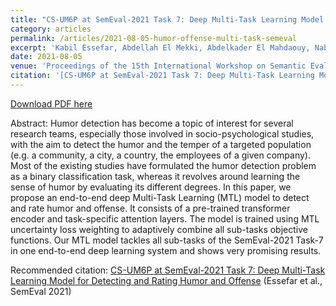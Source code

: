 ```yaml
---
title: "CS-UM6P at SemEval-2021 Task 7: Deep Multi-Task Learning Model for Detecting and Rating Humor and Offense"
category: articles
permalink: /articles/2021-08-05-humor-offense-multi-task-semeval
excerpt: 'Kabil Essefar, Abdellah El Mekki, Abdelkader El Mahdaouy, Nabil El Mamoun, Ismail Berrada'
date: 2021-08-05
venue: 'Proceedings of the 15th International Workshop on Semantic Evaluation (SemEval-2021)'
citation: '[CS-UM6P at SemEval-2021 Task 7: Deep Multi-Task Learning Model for Detecting and Rating Humor and Offense](https://aclanthology.org/2021.semeval-1.159) (Essefar et al., SemEval 2021)'
---
```


<a href='https://aclanthology.org/2021.semeval-1.159.pdf'>Download PDF here</a>

Abstract: Humor detection has become a topic of interest for several research teams, especially those involved in socio-psychological studies, with the aim to detect the humor and the temper of a targeted population (e.g. a community, a city, a country, the employees of a given company). Most of the existing studies have formulated the humor detection problem as a binary classification task, whereas it revolves around learning the sense of humor by evaluating its different degrees. In this paper, we propose an end-to-end deep Multi-Task Learning (MTL) model to detect and rate humor and offense. It consists of a pre-trained transformer encoder and task-specific attention layers. The model is trained using MTL uncertainty loss weighting to adaptively combine all sub-tasks objective functions. Our MTL model tackles all sub-tasks of the SemEval-2021 Task-7 in one end-to-end deep learning system and shows very promising results.


 Recommended citation: [CS-UM6P at SemEval-2021 Task 7: Deep Multi-Task Learning Model for Detecting and Rating Humor and Offense](https://aclanthology.org/2021.semeval-1.159) (Essefar et al., SemEval 2021)
